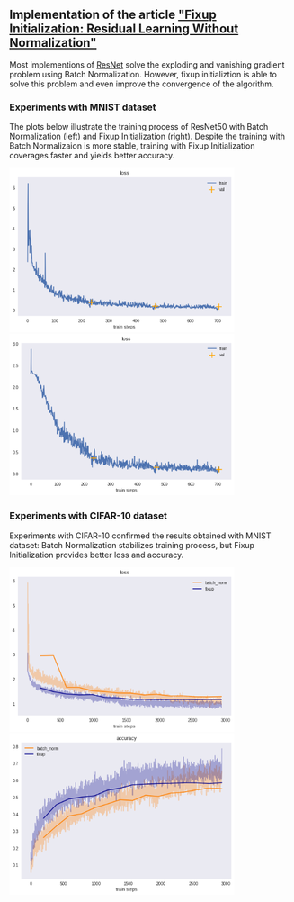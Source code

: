 ## Implementation of the article ["Fixup Initialization: Residual Learning Without Normalization"](https://arxiv.org/abs/1901.09321)


Most implementions of [ResNet](https://arxiv.org/abs/1512.03385) solve the exploding and vanishing gradient problem using Batch Normalization. However, fixup initializtion is able to solve this problem and even improve the convergence of the algorithm. 

### Experiments with MNIST dataset

The plots below illustrate the training process of ResNet50 with Batch Normalization (left) and Fixup Initialization (right). Despite the training with Batch Normalizaion is more stable, training with Fixup Initialization coverages faster and yields better accuracy. 

<img src=https://github.com/katyamineeva/fixup-initialization/blob/master/images/MNIST_resnet50_bn_loss.png alt="drawing" width="400"/> <img src=https://github.com/katyamineeva/fixup-initialization/blob/master/images/MNIST_resnet50_fixup_loss.png alt="drawing" width="400"/>

### Experiments with CIFAR-10 dataset

Experiments with CIFAR-10 confirmed the results obtained with MNIST dataset: Batch Normalization stabilizes training process, but Fixup Initialization provides better loss and accuracy. 

<img src=https://github.com/katyamineeva/fixup-initialization/blob/master/images/CIFAR10_resnet50_loss.png alt="drawing" width="400"/> <img src=https://github.com/katyamineeva/fixup-initialization/blob/master/images/CIFAR10_resnet50_acc.png alt="drawing" width="400"/>


